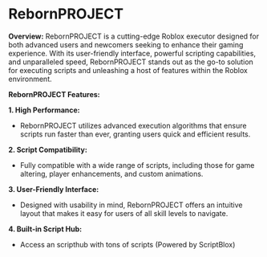 # RebornPROJECT
**Overview:**
RebornPROJECT is a cutting-edge Roblox executor designed for both advanced users and newcomers seeking to enhance their gaming experience. With its user-friendly interface, powerful scripting capabilities, and unparalleled speed, RebornPROJECT stands out as the go-to solution for executing scripts and unleashing a host of features within the Roblox environment.

**RebornPROJECT Features:**

**1. High Performance:**
   - RebornPROJECT utilizes advanced execution algorithms that ensure scripts run faster than ever, granting users quick and efficient results.

**2. Script Compatibility:**
   - Fully compatible with a wide range of scripts, including those for game altering, player enhancements, and custom animations. 

**3. User-Friendly Interface:**
   - Designed with usability in mind, RebornPROJECT offers an intuitive layout that makes it easy for users of all skill levels to navigate.

**4. Built-in Script Hub:**
   - Access an scripthub with tons of scripts (Powered by ScriptBlox)
